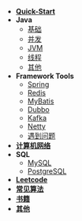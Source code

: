 
+ **[Quick-Start](website/QuickStart.md)** 
+ **Java**
  + [基础](java/Basics.md)
  + [并发](java/Concurrence.md)
  + [JVM](java/JVM.md)
  + [线程](java/Thread.md)
  + [其他](java/other.md)
+ **Framework Tools**
  + [Spring](framework/Spring.md)
  + [Redis](framework/Redis.md)
  + [MyBatis](framework/MyBatis.md)
  + [Dubbo](framework/Dubbo.md)
  + [Kafka](framework/Kafka.md)
  + [Netty](framework/Netty.md)
  + [遇到问题](other/ProblemWhenDeveloping.md)
+ **[计算机网络](network/ComputerNetwork.md)**
+ **SQL**
  + [MySQL](sql/MySQL.md)
  + [PostgreSQL](sql/PostgreSQL.md)
+ **[Leetcode](algorithm/Leetcode.md)**
+ **[常见算法](algorithm/common.md)**
+ **[书籍](website/Book.md)**
+ **[其他](website/FavoriteSite.md)**




